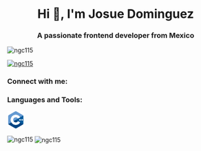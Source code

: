 <h1 align="center">Hi 👋, I'm Josue Dominguez</h1>
<h3 align="center">A passionate frontend developer from Mexico</h3>

<p align="left"> <img src="https://komarev.com/ghpvc/?username=ngc115&label=Profile%20views&color=0e75b6&style=flat" alt="ngc115" /> </p>

<p align="left"> <a href="https://github.com/ryo-ma/github-profile-trophy"><img src="https://github-profile-trophy.vercel.app/?username=ngc115" alt="ngc115" /></a> </p>

<h3 align="left">Connect with me:</h3>
<p align="left">
</p>

<h3 align="left">Languages and Tools:</h3>
<p align="left"> <a href="https://www.w3schools.com/cpp/" target="_blank" rel="noreferrer"> <img src="https://raw.githubusercontent.com/devicons/devicon/master/icons/cplusplus/cplusplus-original.svg" alt="cplusplus" width="40" height="40"/> </a> </p>

<p><img align="left" src="https://github-readme-stats.vercel.app/api/top-langs?username=ngc115&show_icons=true&locale=en&layout=compact" alt="ngc115" /></p>

<p>&nbsp;<img align="center" src="https://github-readme-stats.vercel.app/api?username=ngc115&show_icons=true&locale=en" alt="ngc115" /></p>
